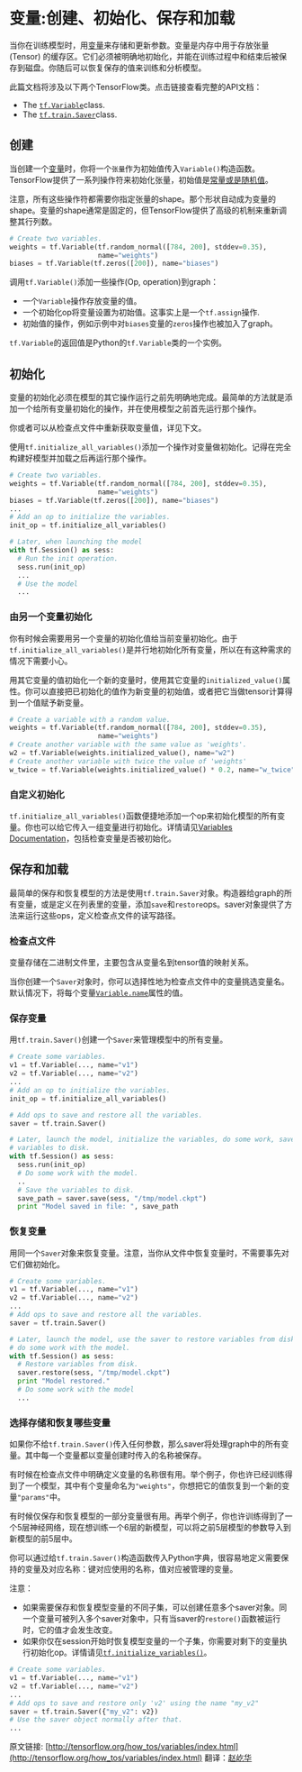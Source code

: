 # 变量:创建、初始化、保存和加载

当你在训练模型时，用[变量](https://github.com/jikexueyuanwiki/tensorflow-zh/blob/master/api_docs/python/state_ops.md)来存储和更新参数。变量是内存中用于存放张量 (Tensor) 的缓存区。它们必须被明确地初始化，并能在训练过程中和结束后被保存到磁盘。你随后可以恢复保存的值来训练和分析模型。

此篇文档将涉及以下两个TensorFlow类。点击链接查看完整的API文档：

- The [`tf.Variable`](https://github.com/jikexueyuanwiki/tensorflow-zh/blob/master/api_docs/python/state_ops.md#Variable)class.
- The [`tf.train.Saver`](https://github.com/jikexueyuanwiki/tensorflow-zh/blob/master/api_docs/python/state_ops.md#Saver)class.

## 创建

当创建一个[变量](https://github.com/jikexueyuanwiki/tensorflow-zh/blob/master/api_docs/python/state_ops.md)时，你将一个`张量`作为初始值传入`Variable()`构造函数。TensorFlow提供了一系列操作符来初始化张量，初始值是[常量或是随机值](https://github.com/jikexueyuanwiki/tensorflow-zh/blob/master/api_docs/python/constant_op.md)。
 
注意，所有这些操作符都需要你指定张量的shape。那个形状自动成为变量的shape。变量的shape通常是固定的，但TensorFlow提供了高级的机制来重新调整其行列数。

```python
# Create two variables.
weights = tf.Variable(tf.random_normal([784, 200], stddev=0.35),
                      name="weights")
biases = tf.Variable(tf.zeros([200]), name="biases")
```

调用`tf.Variable()`添加一些操作(Op, operation)到graph：

- 一个`Variable`操作存放变量的值。
- 一个初始化op将变量设置为初始值。这事实上是一个`tf.assign`操作.
- 初始值的操作，例如示例中对`biases`变量的`zeros`操作也被加入了graph。

`tf.Variable`的返回值是Python的`tf.Variable`类的一个实例。

## 初始化

变量的初始化必须在模型的其它操作运行之前先明确地完成。最简单的方法就是添加一个给所有变量初始化的操作，并在使用模型之前首先运行那个操作。

你或者可以从检查点文件中重新获取变量值，详见下文。

使用`tf.initialize_all_variables()`添加一个操作对变量做初始化。记得在完全构建好模型并加载之后再运行那个操作。


```python
# Create two variables.
weights = tf.Variable(tf.random_normal([784, 200], stddev=0.35),
                      name="weights")
biases = tf.Variable(tf.zeros([200]), name="biases")
...
# Add an op to initialize the variables.
init_op = tf.initialize_all_variables()

# Later, when launching the model
with tf.Session() as sess:
  # Run the init operation.
  sess.run(init_op)
  ...
  # Use the model
  ...
```    

### 由另一个变量初始化

你有时候会需要用另一个变量的初始化值给当前变量初始化。由于`tf.initialize_all_variables()`是并行地初始化所有变量，所以在有这种需求的情况下需要小心。

用其它变量的值初始化一个新的变量时，使用其它变量的`initialized_value()`属性。你可以直接把已初始化的值作为新变量的初始值，或者把它当做tensor计算得到一个值赋予新变量。

```python
# Create a variable with a random value.
weights = tf.Variable(tf.random_normal([784, 200], stddev=0.35),
                      name="weights")
# Create another variable with the same value as 'weights'.
w2 = tf.Variable(weights.initialized_value(), name="w2")
# Create another variable with twice the value of 'weights'
w_twice = tf.Variable(weights.initialized_value() * 0.2, name="w_twice")
```

### 自定义初始化

`tf.initialize_all_variables()`函数便捷地添加一个op来初始化模型的所有变量。你也可以给它传入一组变量进行初始化。详情请见[Variables Documentation](https://github.com/jikexueyuanwiki/tensorflow-zh/blob/master/api_docs/python/state_ops.md)，包括检查变量是否被初始化。

## 保存和加载

最简单的保存和恢复模型的方法是使用`tf.train.Saver`对象。构造器给graph的所有变量，或是定义在列表里的变量，添加`save`和`restore`ops。saver对象提供了方法来运行这些ops，定义检查点文件的读写路径。

### 检查点文件

变量存储在二进制文件里，主要包含从变量名到tensor值的映射关系。

当你创建一个`Saver`对象时，你可以选择性地为检查点文件中的变量挑选变量名。默认情况下，将每个变量[`Variable.name`](https://github.com/jikexueyuanwiki/tensorflow-zh/blob/master/api_docs/python/state_ops.md#Variable.name)属性的值。

### 保存变量

用`tf.train.Saver()`创建一个`Saver`来管理模型中的所有变量。

```python
# Create some variables.
v1 = tf.Variable(..., name="v1")
v2 = tf.Variable(..., name="v2")
...
# Add an op to initialize the variables.
init_op = tf.initialize_all_variables()

# Add ops to save and restore all the variables.
saver = tf.train.Saver()

# Later, launch the model, initialize the variables, do some work, save the
# variables to disk.
with tf.Session() as sess:
  sess.run(init_op)
  # Do some work with the model.
  ..
  # Save the variables to disk.
  save_path = saver.save(sess, "/tmp/model.ckpt")
  print "Model saved in file: ", save_path
```
	

### 恢复变量

用同一个`Saver`对象来恢复变量。注意，当你从文件中恢复变量时，不需要事先对它们做初始化。

```python
# Create some variables.
v1 = tf.Variable(..., name="v1")
v2 = tf.Variable(..., name="v2")
...
# Add ops to save and restore all the variables.
saver = tf.train.Saver()

# Later, launch the model, use the saver to restore variables from disk, and
# do some work with the model.
with tf.Session() as sess:
  # Restore variables from disk.
  saver.restore(sess, "/tmp/model.ckpt")
  print "Model restored."
  # Do some work with the model
  ...
```

### 选择存储和恢复哪些变量

如果你不给`tf.train.Saver()`传入任何参数，那么saver将处理graph中的所有变量。其中每一个变量都以变量创建时传入的名称被保存。

有时候在检查点文件中明确定义变量的名称很有用。举个例子，你也许已经训练得到了一个模型，其中有个变量命名为`"weights"`，你想把它的值恢复到一个新的变量`"params"`中。

有时候仅保存和恢复模型的一部分变量很有用。再举个例子，你也许训练得到了一个5层神经网络，现在想训练一个6层的新模型，可以将之前5层模型的参数导入到新模型的前5层中。

你可以通过给`tf.train.Saver()`构造函数传入Python字典，很容易地定义需要保持的变量及对应名称：键对应使用的名称，值对应被管理的变量。

注意：

- 如果需要保存和恢复模型变量的不同子集，可以创建任意多个saver对象。同一个变量可被列入多个saver对象中，只有当saver的`restore()`函数被运行时，它的值才会发生改变。
- 如果你仅在session开始时恢复模型变量的一个子集，你需要对剩下的变量执行初始化op。详情请见[`tf.initialize_variables()`](https://github.com/jikexueyuanwiki/tensorflow-zh/blob/master/api_docs/python/state_ops.md#initialize_variables)。


```python
# Create some variables.
v1 = tf.Variable(..., name="v1")
v2 = tf.Variable(..., name="v2")
...
# Add ops to save and restore only 'v2' using the name "my_v2"
saver = tf.train.Saver({"my_v2": v2})
# Use the saver object normally after that.
...
```

原文链接: [http://tensorflow.org/how_tos/variables/index.html](http://tensorflow.org/how_tos/variables/index.html) 翻译：[赵屹华](https://github.com/zhyhooo)
